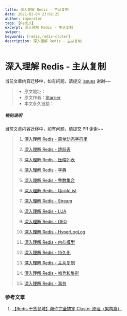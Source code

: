 ```yaml
---
title: 深入理解 Redis - 主从复制
date: 2021-02-04 23:02:25
author: imperater
tags: [Redis]
excerpt: 深入理解 Redis - 主从复制
swiper:
keywords: [redis,redis-cluter]
description: 深入理解 Redis - 主从复制
---
```


# 深入理解 Redis - 主从复制

当前文章内容迁移中，如有问题，请提交 [issues](https://github.com/Starrier/starrier.github.io/issues) 谢谢~~

> * 原文地址：[]()
> * 原文作者：[Starrier](https://starriers.github.com)
> * 本文永久链接：[]()

##### **特别说明**

当前文章内容迁移中，如有问题，请提交 PR 谢谢~~

> 1. [深入理解 Redis - 简单动态字符串]()
> 
> 2. [深入理解 Redis - 跳跃表]()
> 
> 3. [深入理解 Redis - 压缩列表]()
> 
> 4. [深入理解 Redis - 字典]()
> 
> 5. [深入理解 Redis - 整数集合]()
> 
> 6. [深入理解 Redis - QuickList]()
> 
> 7. [深入理解 Redis - Stream]()
> 
> 8. [深入理解 Redis - LUA]()
> 
> 9. [深入理解 Redis - GEO ]()
> 
> 10. [深入理解 Redis - HyperLogLog]()
> 
> 11. [深入理解 Redis - 内存模型]()
> 
> 12. [深入理解 Redis - 持久化]()
> 
> 13. [深入理解 Redis - 主从复制]()
> 
> 14. [深入理解 Redis - 哨兵和集群]()
> 
> 15. [深入理解 Redis - 事务]()



### 参考文章

1. [【Redis 干货领域】帮你完全搞定 Cluster 原理（架构篇）](https://xie.infoq.cn/article/843e1968b57d597c1149dda00)
